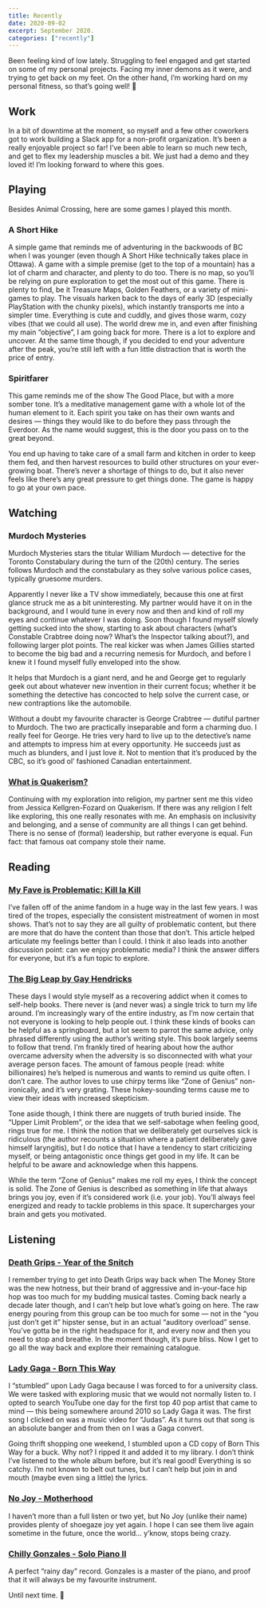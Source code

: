 ```yaml
---
title: Recently
date: 2020-09-02
excerpt: September 2020.
categories: ["recently"]
---
```


Been feeling kind of low lately. Struggling to feel engaged and get started on some of my personal projects. Facing my inner demons as it were, and trying to get back on my feet. On the other hand, I’m working hard on my personal fitness, so that’s going well! 💪

## Work

In a bit of downtime at the moment, so myself and a few other coworkers got to work building a Slack app for a non-profit organization. It’s been a really enjoyable project so far! I’ve been able to learn so much new tech, and get to flex my leadership muscles a bit. We just had a demo and they loved it! I’m looking forward to where this goes.

## Playing

Besides Animal Crossing, here are some games I played this month.

### A Short Hike

A simple game that reminds me of adventuring in the backwoods of BC when I was younger (even though A Short Hike technically takes place in Ottawa). A game with a simple premise (get to the top of a mountain) has a lot of charm and character, and plenty to do too. There is no map, so you’ll be relying on pure exploration to get the most out of this game. There is plenty to find, be it Treasure Maps, Golden Feathers, or a variety of mini-games to play. The visuals harken back to the days of early 3D (especially PlayStation with the chunky pixels), which instantly transports me into a simpler time. Everything is cute and cuddly, and gives those warm, cozy vibes (that we could all use). The world drew me in, and even after finishing my main “objective”, I am going back for more. There is a lot to explore and uncover. At the same time though, if you decided to end your adventure after the peak, you’re still left with a fun little distraction that is worth the price of entry.

### Spiritfarer

This game reminds me of the show The Good Place, but with a more somber tone. It’s a meditative management game with a whole lot of the human element to it. Each spirit you take on has their own wants and desires — things they would like to do before they pass through the Everdoor. As the name would suggest, this is the door you pass on to the great beyond.

You end up having to take care of a small farm and kitchen in order to keep them fed, and then harvest resources to build other structures on your ever-growing boat. There’s never a shortage of things to do, but it also never feels like there’s any great pressure to get things done. The game is happy to go at your own pace.

## Watching

### Murdoch Mysteries

Murdoch Mysteries stars the titular William Murdoch — detective for the Toronto Constabulary during the turn of the (20th) century. The series follows Murdoch and the constabulary as they solve various police cases, typically gruesome murders.

Apparently I never like a TV show immediately, because this one at first glance struck me as a bit uninteresting. My partner would have it on in the background, and I would tune in every now and then and kind of roll my eyes and continue whatever I was doing. Soon though I found myself slowly getting sucked into the show, starting to ask about characters (what’s Constable Crabtree doing now? What’s the Inspector talking about?), and following larger plot points. The real kicker was when James Gillies started to become the big bad and a recurring nemesis for Murdoch, and before I knew it I found myself fully enveloped into the show.

It helps that Murdoch is a giant nerd, and he and George get to regularly geek out about whatever new invention in their current focus; whether it be something the detective has concocted to help solve the current case, or new contraptions like the automobile.

Without a doubt my favourite character is George Crabtree — dutiful partner to Murdoch. The two are practically inseparable and form a charming duo. I really feel for George. He tries very hard to live up to the detective’s name and attempts to impress him at every opportunity. He succeeds just as much as blunders, and I just love it. Not to mention that it’s produced by the CBC, so it’s good ol’ fashioned Canadian entertainment.

### [What is Quakerism?](https://m.youtube.com/watch?feature=youtu.be&v=E8RDjg0Mhyw)

Continuing with my exploration into religion, my partner sent me this video from Jessica Kellgren-Fozard on Quakerism. If there was any religion I felt like exploring, this one really resonates with me. An emphasis on inclusivity and belonging, and a sense of community are all things I can get behind. There is no sense of (formal) leadership, but rather everyone is equal. Fun fact: that famous oat company stole their name.

## Reading

### [My Fave is Problematic: Kill la Kill](https://www.animefeminist.com/my-fave-is-problematic-kill-la-kill/)

I’ve fallen off of the anime fandom in a huge way in the last few years. I was tired of the tropes, especially the consistent mistreatment of women in most shows. That’s not to say they are all guilty of problematic content, but there are more that do have the content than those that don’t. This article helped articulate my feelings better than I could. I think it also leads into another discussion point: can we enjoy problematic media? I think the answer differs for everyone, but it’s a fun topic to explore.

### [The Big Leap by Gay Hendricks](https://www.goodreads.com/book/show/6391876-the-big-leap)

These days I would style myself as a recovering addict when it comes to self-help books. There never is (and never was) a single trick to turn my life around. I’m increasingly wary of the entire industry, as I’m now certain that not everyone is looking to help people out. I think these kinds of books can be helpful as a springboard, but a lot seem to parrot the same advice, only phrased differently using the author’s writing style. This book largely seems to follow that trend. I’m frankly tired of hearing about how the author overcame adversity when the adversity is so disconnected with what your average person faces. The amount of famous people (read: white billionaires) he’s helped is numerous and wants to remind us quite often. I don’t care. The author loves to use chirpy terms like “Zone of Genius” non-ironically, and it’s very grating. These hokey-sounding terms cause me to view their ideas with increased skepticism.

Tone aside though, I think there are nuggets of truth buried inside. The “Upper Limit Problem”, or the idea that we self-sabotage when feeling good, rings true for me. I think the notion that we deliberately get ourselves sick is ridiculous (the author recounts a situation where a patient deliberately gave himself laryngitis), but I do notice that I have a tendency to start criticizing myself, or being antagonistic once things get good in my life. It can be helpful to be aware and acknowledge when this happens.

While the term “Zone of Genius” makes me roll my eyes, I think the concept is solid. The Zone of Genius is described as something in life that always brings you joy, even if it’s considered work (i.e. your job). You’ll always feel energized and ready to tackle problems in this space. It supercharges your brain and gets you motivated.

## Listening

### [Death Grips - Year of the Snitch](https://www.youtube.com/watch?v=C2Vwn3pxUPg)

I remember trying to get into Death Grips way back when The Money Store was the new hotness, but their brand of aggressive and in-your-face hip hop was too much for my budding musical tastes. Coming back nearly a decade later though, and I can’t help but love what’s going on here. The raw energy pouring from this group can be too much for some — not in the “you just don’t get it” hipster sense, but in an actual “auditory overload” sense. You’ve gotta be in the right headspace for it, and every now and then you need to stop and breathe. In the moment though, it’s pure bliss. Now I get to go all the way back and explore their remaining catalogue.

### [Lady Gaga - Born This Way](https://www.youtube.com/watch?v=wagn8Wrmzuc)

I “stumbled” upon Lady Gaga because I was forced to for a university class. We were tasked with exploring music that we would not normally listen to. I opted to search YouTube one day for the first top 40 pop artist that came to mind — this being somewhere around 2010 so Lady Gaga it was. The first song I clicked on was a music video for “Judas”. As it turns out that song is an absolute banger and from then on I was a Gaga convert.

Going thrift shopping one weekend, I stumbled upon a CD copy of Born This Way for a buck. Why not? I ripped it and added it to my library. I don’t think I’ve listened to the whole album before, but it’s real good! Everything is so catchy. I’m not known to belt out tunes, but I can’t help but join in and mouth (maybe even sing a little) the lyrics.

### [No Joy - Motherhood](https://nojoy.bandcamp.com/album/motherhood)

I haven’t more than a full listen or two yet, but No Joy (unlike their name) provides plenty of shoegaze joy yet again. I hope I can see them live again sometime in the future, once the world… y’know, stops being crazy.

### [Chilly Gonzales - Solo Piano II](https://www.youtube.com/playlist?list=PL0122C1147CDF8B77)

A perfect “rainy day” record. Gonzales is a master of the piano, and proof that it will always be my favourite instrument.

Until next time. 👋
